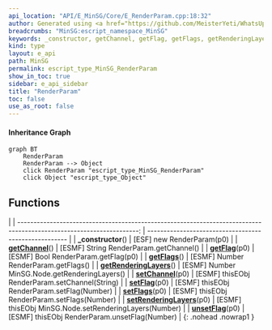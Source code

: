 ```yaml
---
api_location: "API/E_MinSG/Core/E_RenderParam.cpp:18:32"
author: Generated using <a href="https://github.com/MeisterYeti/WhatsUpDoc">WhatsUpDoc</a>
breadcrumbs: "MinSG:escript_namespace_MinSG"
keywords: _constructor, getChannel, getFlag, getFlags, getRenderingLayers, setChannel, setFlag, setFlags, setRenderingLayers, unsetFlag
kind: type
layout: e_api
path: MinSG
permalink: escript_type_MinSG_RenderParam
show_in_toc: true
sidebar: e_api_sidebar
title: "RenderParam"
toc: false
use_as_root: false
---
```


#### Inheritance Graph

```mermaid
graph BT
	RenderParam
	RenderParam --> Object
	click RenderParam "escript_type_MinSG_RenderParam"
	click Object "escript_type_Object"
```

## Functions

|
| -------------------------------------------------------------------------------------------------------------------: | ----------------------------------------------------- | 
| **_constructor**()                                                                                                   | [ESF] new RenderParam(p0)                             | 
| **[getChannel](classMinSG_1_1RenderParam#classMinSG_1_1RenderParam_1a9628fa57f7431b06a7c93e75001cd761)**()           | [ESMF] String RenderParam.getChannel()                | 
| **[getFlag](classMinSG_1_1RenderParam#classMinSG_1_1RenderParam_1af8fc132999e40d24a558b9cbdf34e457)**(p0)            | [ESMF] Bool RenderParam.getFlag(p0)                   | 
| **[getFlags](classMinSG_1_1RenderParam#classMinSG_1_1RenderParam_1a1f43b68d7be1fe6882f15f0b48f1381a)**()             | [ESMF] Number RenderParam.getFlags()                  | 
| **[getRenderingLayers](classMinSG_1_1RenderParam#classMinSG_1_1RenderParam_1a1f23f6811ce8f2def63da942d3133b52)**()   | [ESMF] Number MinSG.Node.getRenderingLayers()	        | 
| **[setChannel](classMinSG_1_1RenderParam#classMinSG_1_1RenderParam_1a80e33fffb206e9134a085a3bd85f7d22)**(p0)         | [ESMF] thisEObj RenderParam.setChannel(String)        | 
| **[setFlag](classMinSG_1_1RenderParam#classMinSG_1_1RenderParam_1a81644ef2cbb9b4017ed0c138bae0caaf)**(p0)            | [ESMF] thisEObj RenderParam.setFlag(Number)           | 
| **[setFlags](classMinSG_1_1RenderParam#classMinSG_1_1RenderParam_1abc95a4e248e5c859405eb14619ee495d)**(p0)           | [ESMF] thisEObj RenderParam.setFlags(Number)          | 
| **[setRenderingLayers](classMinSG_1_1RenderParam#classMinSG_1_1RenderParam_1a2af184eb94c1058c8ffc85a88d1bc6bb)**(p0) | [ESMF] thisEObj MinSG.Node.setRenderingLayers(Number) | 
| **[unsetFlag](classMinSG_1_1RenderParam#classMinSG_1_1RenderParam_1a887124ff504adcae61dd1efbf9d94d7b)**(p0)          | [ESMF] thisEObj RenderParam.unsetFlag(Number)         | 
{: .nohead .nowrap1 }

